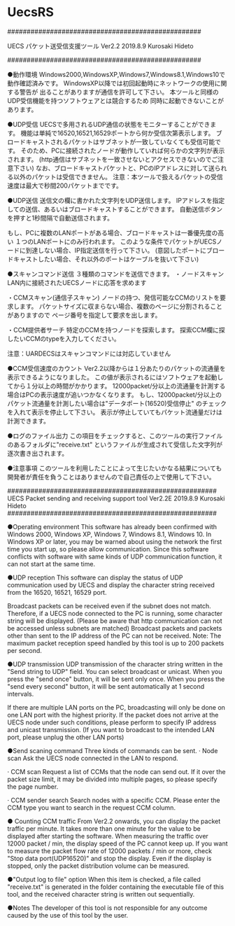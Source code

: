 # UecsRS

##################################################

UECS パケット送受信支援ツール Ver2.2
2019.8.9 Kurosaki Hideto

##################################################

●動作環境
Windows2000,WindowsXP,Windows7,Windows8.1,Windows10で動作確認済みです。
WindowsXP以降では初回起動時にネットワークの使用に関する警告が
出ることがありますが通信を許可して下さい。
本ツールと同様のUDP受信機能を持つソフトウェアとは競合するため
同時に起動できないことがあります。

●UDP受信
UECSで多用されるUDP通信の状態をモニターすることができます。
機能は単純で16520,16521,16529ポートから何か受信次第表示します。
ブロードキャストされるパケットはサブネットが一致していなくても受信可能です。
そのため、PCに接続されたノードが動作していれば何らかの文字列が表示されます。
(http通信はサブネットを一致させないとアクセスできないのでご注意下さい)
なお、ブロードキャストパケットと、PCのIPアドレスに対して送られる以外のパケットは受信できません。
注意：本ツールで扱えるパケットの受信速度は最大で秒間200パケットまでです。

●UDP送信
送信文の欄に書かれた文字列をUDP送信します。
IPアドレスを指定しての送信、あるいはブロードキャストすることができます。
自動送信ボタンを押すと1秒間隔で自動送信されます。

もし、PCに複数のLANポートがある場合、ブロードキャストは一番優先度の高い
１つのLANポートにのみ行われます。
このような条件でパケットがUECSノードに到達しない場合、IP指定送信を行って下さい。
(意図したポートにブロードキャストしたい場合、それ以外のポートはケーブルを抜いて下さい)

●スキャンコマンド送信
３種類のコマンドを送信できます。
・ノードスキャン
LAN内に接続されたUECSノードに応答を求めます

・CCMスキャン(通信子スキャン)
ノードの持つ、発信可能なCCMのリストを要求します。
パケットサイズに収まらない場合、複数のページに分割されることがありますので
ページ番号を指定して要求を出します。

・CCM提供者サーチ
特定のCCMを持つノードを探索します。
探索CCM欄に探したいCCMのtypeを入力してください。

注意：UARDECSはスキャンコマンドには対応していません

●CCM受信速度のカウント
Ver2.2以降からは１分あたりのパケットの流通量を表示できるようになりました。
この値が表示されるにはソフトウェアを起動してから１分以上の時間がかかります。
12000packet/分以上の流通量を計測する場合はPCの表示速度が追いつかなくなります。
もし、12000packet/分以上のパケット流通量を計測したい場合は"データポート(16520)受信停止"
のチェックを入れて表示を停止して下さい。
表示が停止していてもパケット流通量だけは計測できます。

●ログのファイル出力
この項目をチェックすると、このツールの実行ファイルのあるフォルダに"receive.txt"
というファイルが生成されて受信した文字列が逐次書き出されます。

●注意事項
このツールを利用したことによって生じたいかなる結果についても開発者が責任を負うことはありませんので自己責任の上で使用して下さい。


######################################################
UECS Packet sending and receiving support tool Ver2.2E
2019.8.9 Kurosaki Hideto
######################################################

●Operating environment
This software has already been confirmed with Windows 2000, Windows XP, Windows 7, Windows 8.1, Windows 10.
In Windows XP or later, you may be warned about using the network the first time you start up, so please allow communication.
Since this software conflicts with software with same kinds of UDP communication function, it can not start at the same time.

●UDP reception
This software can display the status of UDP communication used by UECS and display the character string received from the 16520, 16521, 16529 port.

Broadcast packets can be received even if the subnet does not match.
Therefore, if a UECS node connected to the PC is running, some character string will be displayed.
(Please be aware that http communication can not be accessed unless subnets are matched)
Broadcast packets and packets other than sent to the IP address of the PC can not be received.
Note: The maximum packet reception speed handled by this tool is up to 200 packets per second.

●UDP transmission
UDP transmission of the character string written in the "Send string to UDP" field.
You can select broadcast or unicast.
When you press the "send once" button, it will be sent only once.
When you press the "send every second" button, it will be sent automatically at 1 second intervals.

If there are multiple LAN ports on the PC, broadcasting will only be done on one LAN port with the highest priority.
If the packet does not arrive at the UECS node under such conditions, please perform to specify IP address and unicast transmission.
(If you want to broadcast to the intended LAN port, please unplug the other LAN ports)

●Send scaning command
Three kinds of commands can be sent.
· Node scan
Ask the UECS node connected in the LAN to respond.

· CCM scan
Request a list of CCMs that the node can send out.
If it over the packet size limit, it may be divided into multiple pages, so please specify the page number.

· CCM sender search
Search nodes with a specific CCM.
Please enter the CCM type you want to search in the request CCM column.

● Counting CCM traffic
From Ver2.2 onwards, you can display the packet traffic per minute.
It takes more than one minute for the value to be displayed after starting the software.
When measuring the traffic over 12000 packet / min, the display speed of the PC cannot keep up.
If you want to measure the packet flow rate of 12000 packets / min or more, check "Stop data port(UDP16520)" and stop the display.
Even if the display is stopped, only the packet distribution volume can be measured.


●"Output log to file" option
When this item is checked, a file called "receive.txt" is generated in the folder containing the executable file of this tool, and the received character string is written out sequentially.

●Notes
The developer of this tool is not responsible for any outcome caused by the use of this tool by the user.
